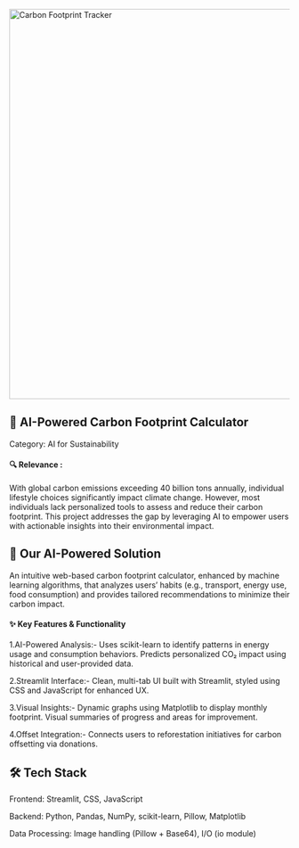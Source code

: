 
<a target="_blank" href="https://carbonfootprintcalculator.streamlit.app/"><img src="https://github.com/user-attachments/assets/d3b47e75-a198-4058-b141-0b5a84a410ab" alt="Carbon Footprint Tracker" width="700"/>
</a>



## 🌿 AI-Powered Carbon Footprint Calculator
Category: AI for Sustainability

#### 🔍 Relevance :
With global carbon emissions exceeding 40 billion tons annually, individual lifestyle choices significantly impact climate change. However, most individuals lack personalized tools to assess and reduce their carbon footprint. This project addresses the gap by leveraging AI to empower users with actionable insights into their environmental impact.

## 🤖 Our AI-Powered Solution
An intuitive web-based carbon footprint calculator, enhanced by machine learning algorithms, that analyzes users’ habits (e.g., transport, energy use, food consumption) and provides tailored recommendations to minimize their carbon impact.

#### ✨ Key Features & Functionality

1.AI-Powered Analysis:-
Uses scikit-learn to identify patterns in energy usage and consumption behaviors.
Predicts personalized CO₂ impact using historical and user-provided data.

2.Streamlit Interface:-
Clean, multi-tab UI built with Streamlit, styled using CSS and JavaScript for enhanced UX.

3.Visual Insights:-
Dynamic graphs using Matplotlib to display monthly footprint.
Visual summaries of progress and areas for improvement.

4.Offset Integration:-
Connects users to reforestation initiatives for carbon offsetting via donations.

## 🛠️ Tech Stack
Frontend: Streamlit, CSS, JavaScript

Backend: Python, Pandas, NumPy, scikit-learn, Pillow, Matplotlib

Data Processing: Image handling (Pillow + Base64), I/O (io module) 


